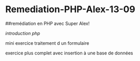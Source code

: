 # Remediation-PHP-Alex-13-09  

##remédiation en PHP avec Super Alex!  

*introduction php*  

mini exercice traitement d un formulaire  

exercice plus complet avec insertion à une base de données
